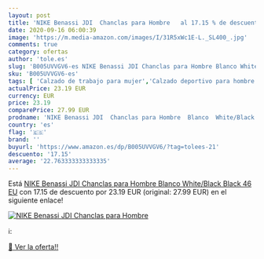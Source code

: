 ```yaml
---
layout: post
title: 'NIKE Benassi JDI  Chanclas para Hombre   al 17.15 % de descuento'
date: 2020-09-16 06:00:39
image: 'https://m.media-amazon.com/images/I/31R5xWc1E-L._SL400_.jpg'
comments: true
category: ofertas
author: 'tole.es'
slug: 'B005UVVGV6-es NIKE Benassi JDI Chanclas para Hombre Blanco White/Black...'
sku: 'B005UVVGV6-es'
tags: [ 'Calzado de trabajo para mujer','Calzado deportivo para hombre','Calzado sanitario y de hostelería para mujer','Chanclas y sandalias de piscina para hombre','Sandalias y chanclas para niña','Zapatillas y calzado deportivo para hombre','Zapatos','Zapatos para hombre','Zapatos para mujer','Zapatos para niñas pequeñas','Zapatos y complementos','Zuecos sanitarios y de hostelería para mujer','Zuecos y mules para hombre','chanclas', ]
actualPrice: 23.19 EUR
currency: EUR
price: 23.19
comparePrice: 27.99 EUR
prodname: 'NIKE Benassi JDI  Chanclas para Hombre  Blanco  White/Black Black   46 EU'
country: 'es'
flag: '🇪🇸'
brand: ''
buyurl: 'https://www.amazon.es/dp/B005UVVGV6/?tag=tolees-21'
descuento: '17.15'
average: '22.763333333333335'
---
```


Está [NIKE Benassi JDI  Chanclas para Hombre  Blanco  White/Black Black   46 EU](https://www.amazon.es/dp/B005UVVGV6/?tag=tolees-21) con 17.15 de descuento por 23.19 EUR (original: 27.99 EUR) en el siguiente enlace!

[![NIKE Benassi JDI  Chanclas para Hombre  ](https://m.media-amazon.com/images/I/31R5xWc1E-L._SL400_.jpg)](https://www.amazon.es/dp/B005UVVGV6/?tag=tolees-21)

ℹ️:


[🛒 Ver la oferta!!](https://www.amazon.es/dp/B005UVVGV6/?tag=tolees-21)
